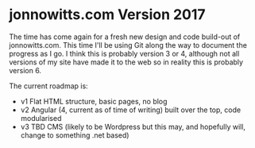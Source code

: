 # jonnowitts.com Version 2017
The time has come again for a fresh new design and code build-out of jonnowitts.com. This time I'll be using Git along the way to document the progress as I go. I think this is probably version 3 or 4, although not all versions of my site have made it to the web so in reality this is probably version 6.

The current roadmap is:
* v1 Flat HTML structure, basic pages, no blog
* v2 Angular (4, current as of time of writing) built over the top, code modularised
* v3 TBD CMS (likely to be Wordpress but this may, and hopefully will, change to something .net based)
